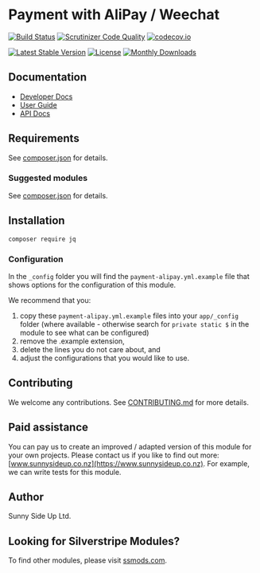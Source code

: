 # Payment with AliPay / Weechat

[![Build Status](https://travis-ci.org/sunnysideup/silverstripe-pricespy.svg?branch=master)](https://travis-ci.org/sunnysideup/silverstripe-pricespy)
[![Scrutinizer Code Quality](https://scrutinizer-ci.com/g/sunnysideup/silverstripe-pricespy/badges/quality-score.png?b=master)](https://scrutinizer-ci.com/g/sunnysideup/silverstripe-pricespy/?branch=master)
[![codecov.io](https://codecov.io/github/sunnysideup/silverstripe-pricespy/coverage.svg?branch=master)](https://codecov.io/github/sunnysideup/silverstripe-pricespy?branch=master)

[![Latest Stable Version](https://poser.pugx.org/jq/version)](https://packagist.org/packages/jq)
[![License](https://poser.pugx.org/jq/license)](https://packagist.org/packages/jq)
[![Monthly Downloads](https://poser.pugx.org/jq/d/monthly)](https://packagist.org/packages/jq)

## Documentation

-   [Developer Docs](docs/en/INDEX.md)
-   [User Guide](docs/en/userguide.md)
-   [API Docs](http://docs.ssmods.com/jq/classes.xhtml)

## Requirements

See [composer.json](composer.json) for details.

### Suggested modules

See [composer.json](composer.json) for details.

## Installation

```shell
composer require jq
```

### Configuration

In the `_config` folder you will find the `payment-alipay.yml.example`
file that shows options for the configuration of this module.

We recommend that you:

1. copy these `payment-alipay.yml.example` files into your
   `app/_config` folder (where available - otherwise search for `private static $` in the module to see what can be configured)
2. remove the .example extension,
3. delete the lines you do not care about, and
4. adjust the configurations that you would like to use.

## Contributing

We welcome any contributions.
See [CONTRIBUTING.md](CONTRIBUTING.md) for more details.

## Paid assistance

You can pay us to create an improved / adapted version of this module for your own projects.
Please contact us if you like to find out more: [www.sunnysideup.co.nz](https://www.sunnysideup.co.nz).
For example, we can write tests for this module.

## Author

Sunny Side Up Ltd.

## Looking for Silverstripe Modules?

To find other modules, please visit [ssmods.com](https://ssmods.com/).
